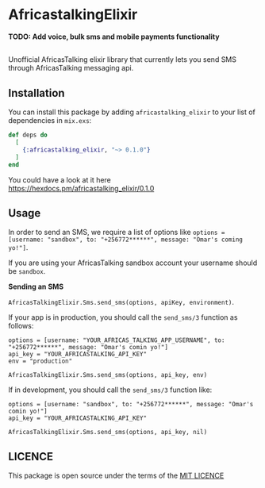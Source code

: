 # AfricastalkingElixir

**TODO: Add voice, bulk sms and mobile payments functionality**

##
Unofficial AfricasTalking elixir library that currently lets you send SMS through AfricasTalking messaging api.


## Installation

You can install this package by adding `africastalking_elixir` to your list of dependencies in `mix.exs`:

```elixir
def deps do
  [
    {:africastalking_elixir, "~> 0.1.0"}
  ]
end
```
You could have a look at it here https://hexdocs.pm/africastalking_elixir/0.1.0

## Usage
In order to send an SMS, we require a list of options like `options = [username: "sandbox", to: "+256772******", message: "Omar's coming yo!"]`. 

If you are using your AfricasTalking sandbox account your username should be `sandbox`.

__Sending an SMS__

`AfricasTalkingElixir.Sms.send_sms(options, apiKey, environment)`. 

If your app is in production, you should call the `send_sms/3` function as follows:

```
options = [username: "YOUR_AFRICAS_TALKING_APP_USERNAME", to: "+256772******", message: "Omar's comin yo!"]
api_key = "YOUR_AFRICASTALKING_API_KEY"
env = "production"

AfricasTalkingElixir.Sms.send_sms(options, api_key, env)
```

If in development, you should call the `send_sms/3` function like:

```
options = [username: "sandbox", to: "+256772******", message: "Omar's comin yo!"]
api_key = "YOUR_AFRICASTALKING_API_KEY"

AfricasTalkingElixir.Sms.send_sms(options, api_key, nil)
```

## LICENCE

This package is open source under the terms of the [MIT LICENCE](https://opensource.org/licenses/MIT)


